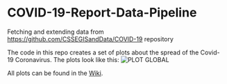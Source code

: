 # COVID-19-Report-Data-Pipeline
Fetching and extending data from https://github.com/CSSEGISandData/COVID-19 repository

The code in this repo creates a set of plots about the spread of the Covid-19 Coronavirus.
The plots look like this:
![PLOT GLOBAL](https://bitmonkey.z6.web.core.windows.net/plot.png)

All plots can be found in the [Wiki](https://github.com/SeidChr/COVID-19-Report-Data-Pipeline/wiki/The-Plot).
